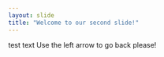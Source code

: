 ```yaml
---
layout: slide
title: "Welcome to our second slide!"
---
```

test text
Use the left arrow to go back please!
